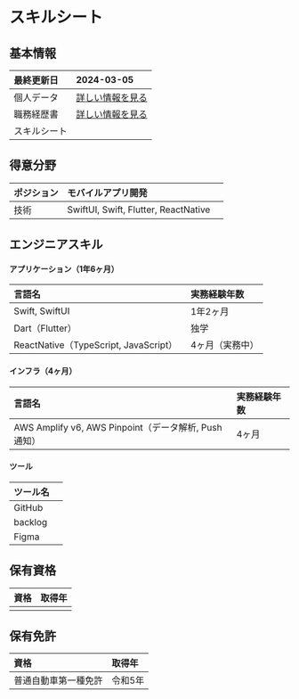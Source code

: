 # スキルシート
## 基本情報
| 最終更新日 | 2024-03-05 |
| :- | :- |
| 個人データ | [詳しい情報を見る](/personal-data.md) |
| 職務経歴書 | [詳しい情報を見る](/README.md) |
| スキルシート |  |

## 得意分野
| ポジション | モバイルアプリ開発 |
| :- | :- |
| 技術　| SwiftUI, Swift, Flutter, ReactNative　|


## エンジニアスキル

#### アプリケーション（1年6ヶ月）
| 言語名　| 実務経験年数 |
| :- | :- |
| Swift, SwiftUI | 1年2ヶ月 |
| Dart（Flutter） | 独学 |
| ReactNative（TypeScript, JavaScript）　| 4ヶ月（実務中） |

<!--
#### フロントエンド（未経験）
| 言語名　| 実務経験年数 |
| :- | :- |
|  |  |

#### バックエンド（未経験）
| 言語名　| 実務経験年数 |
| :- | :- |
|  |  |
-->
#### インフラ（4ヶ月）
| 言語名　| 実務経験年数 |
| :- | :- |
| AWS Amplify v6, AWS Pinpoint（データ解析, Push通知） | 4ヶ月 |

#### ツール
| ツール名　|
| :- |
| GitHub |
| backlog |
| Figma |

## 保有資格
| 資格 | 取得年 |
| :- | :- |
|  |  |

## 保有免許
| 資格 | 取得年 |
| :- | :- |
| 普通自動車第一種免許 | 令和5年 |
